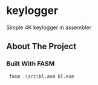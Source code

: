 keylogger
=========

Simple 4K keylogger in assembler

## About The Project

### Built With FASM

```
 fasm .\src\kl.asm kl.exe
 ```